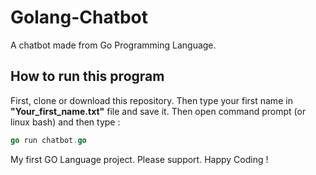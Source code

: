 # Golang-Chatbot
A chatbot made from Go Programming Language.

How to run this program
-----------------------
First, clone or download this repository. Then type your first name in **"Your_first_name.txt"** file and save it. Then open command prompt (or linux bash) and then type :
```go
go run chatbot.go
```
My first GO Language project. Please support. Happy Coding !
